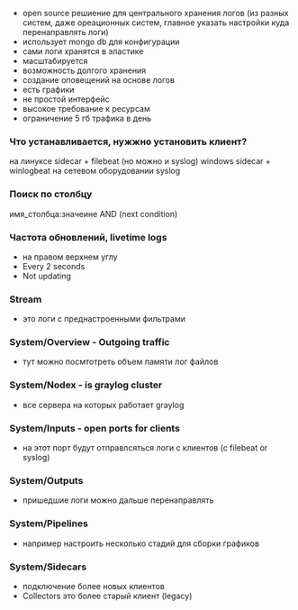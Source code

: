 - open source решиение для центрального хранения логов (из разных систем, даже ореационных систем, главное указать настройки куда перенаправлять логи)
- использует mongo db для конфигурации
- сами логи хранятся в эластике
- масштабируется
- возможность долгого хранения
- создание оповещений на основе логов
- есть графики
- не простой интерфейс
- высокое требование к ресурсам
- ограничение 5 гб трафика в день
### Что устанавливается, нужжно установить клиент?
на линуксе sidecar + filebeat (но можно и syslog)
windows sidecar + winlogbeat
на сетевом оборудовании syslog

### Поиск по столбцу
имя_столбца:значеине AND (next condition)

### Частота обновлений, livetime logs
- на правом верхнем углу
- Every 2 seconds
- Not updating

### Stream 
- это логи с преднастроенными фильтрами

### System/Overview - Outgoing traffic
- тут можно посмтотреть объем памяти лог файлов
### System/Nodex - is graylog cluster 
- все сервера на которых работает graylog
### System/Inputs - open ports for clients
- на этот порт будут отправлсяться логи с клиентов (с filebeat or syslog)
### System/Outputs 
- пришедшие логи можно дальше перенаправлять
### System/Pipelines
- например настроить несколько стадий для сборки графиков
### System/Sidecars 
- подключение более новых клиентов
- Collectors это более старый клиент (legacy)
